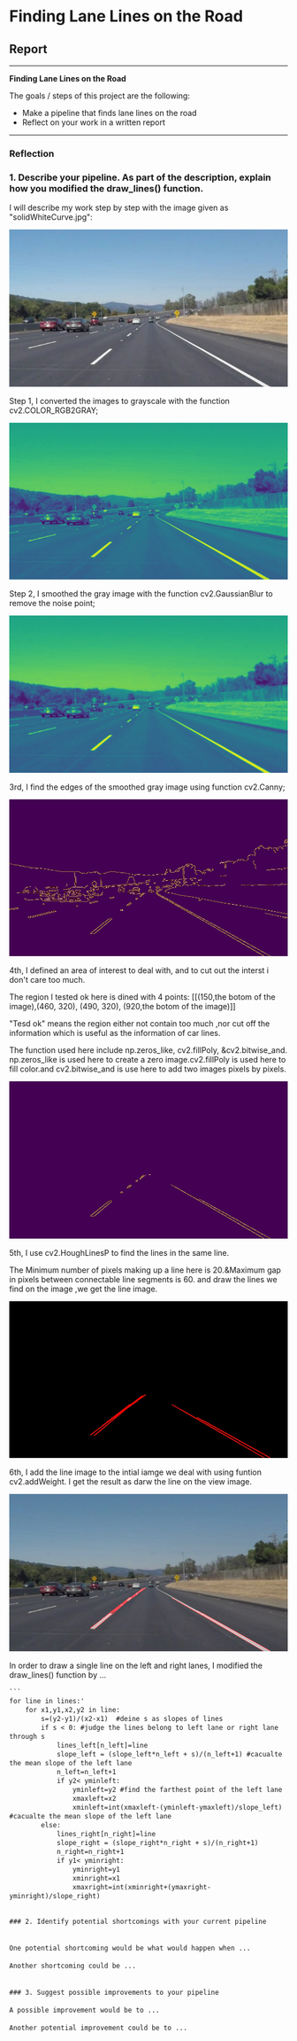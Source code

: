 # **Finding Lane Lines on the Road** 

## Report

---

**Finding Lane Lines on the Road**

The goals / steps of this project are the following:
* Make a pipeline that finds lane lines on the road
* Reflect on your work in a written report

---

### Reflection



### 1. Describe your pipeline. As part of the description, explain how you modified the draw_lines() function.

I will describe my work step by step with the image given as "solidWhiteCurve.jpg":

![solidWhiteCurve.jpg](https://github.com/alchian/Find-car-lines/blob/test_images/solidWhiteCurve.jpg "solidWhiteCurve.jpg")

Step 1, I converted the images to grayscale with the function cv2.COLOR_RGB2GRAY;

![solidWhiteCurve_gray.jpg](https://github.com/alchian/Find-car-lines/blob/test_images/solidWhiteCurve_test_images_grayt.jpg "solidWhiteCurve_gray.jpg")

Step 2,  I smoothed the gray image with the function cv2.GaussianBlur to remove the noise point;

![solidWhiteCurve_smoothing.jpg](https://github.com/alchian/Find-car-lines/blob/test_images/solidWhiteCurve_test_images_smoothing.jpg "solidWhiteCurve_smoothing.jpg")

3rd, I find the edges of the smoothed gray image using function cv2.Canny;

![solidWhiteCurve_edges.jpg](https://github.com/alchian/Find-car-lines/blob/test_images/solidWhiteCurve_test_images_edges.jpg "solidWhiteCurve_edges.jpg")

4th, I defined an area of interest to deal with, and to cut out the interst i don't care too much. 

The region I tested ok here is dined with 4 points: [[(150,the botom of the image),(460, 320), (490, 320), (920,the botom of the image)]]

"Tesd ok" means the region either not contain too much ,nor cut off the information which is useful as the information of car lines. 

The function used here include np.zeros_like,  cv2.fillPoly, &cv2.bitwise_and. np.zeros_like is used here to create a zero image.cv2.fillPoly is used here to fill color.and cv2.bitwise_and is use here to add two images pixels by pixels.

![solidWhiteCurve_region_of_interest.jpg](https://github.com/alchian/Find-car-lines/blob/test_images/solidWhiteCurve_region_of_interest.jpg "solidWhiteCurve_region_of_interest.jpg")

5th, I use cv2.HoughLinesP to find the lines in the same line. 

The Minimum number of pixels making up a line here is 20.&Maximum gap in pixels between connectable line segments is 60. and draw the lines we find on the image ,we get the line image.

![solidWhiteCurve_line_image.jpg](https://github.com/alchian/Find-car-lines/blob/test_images/solidWhiteCurve_line_image.jpg "solidWhiteCurve_line_image.jpg")

6th, I add the line image to the intial iamge we deal with using funtion cv2.addWeight. I get the result as darw the line on the view image.

![solidWhiteCurve_drawline.jpg](https://github.com/alchian/Find-car-lines/blob/test_images/solidWhiteCurve_drawline.jpg "solidWhiteCurve_drwline.jpg")

In order to draw a single line on the left and right lanes, I modified the draw_lines() function by ...

    ```
    for line in lines:'
        for x1,y1,x2,y2 in line:
            s=(y2-y1)/(x2-x1)  #deine s as slopes of lines
            if s < 0: #judge the lines belong to left lane or right lane through s
                lines_left[n_left]=line
                slope_left = (slope_left*n_left + s)/(n_left+1) #cacualte the mean slope of the left lane
                n_left=n_left+1
                if y2< yminleft:
                    yminleft=y2 #find the farthest point of the left lane
                    xmaxleft=x2 
                    xminleft=int(xmaxleft-(yminleft-ymaxleft)/slope_left) #cacualte the mean slope of the left lane
            else:
                lines_right[n_right]=line
                slope_right = (slope_right*n_right + s)/(n_right+1)
                n_right=n_right+1
                if y1< yminright:
                    yminright=y1  
                    xminright=x1
                    xmaxright=int(xminright+(ymaxright-yminright)/slope_right)
```

### 2. Identify potential shortcomings with your current pipeline


One potential shortcoming would be what would happen when ... 

Another shortcoming could be ...


### 3. Suggest possible improvements to your pipeline

A possible improvement would be to ...

Another potential improvement could be to ...
